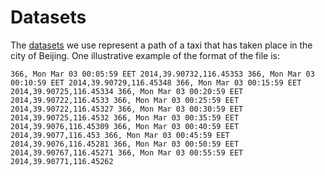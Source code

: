# Datasets

The [datasets](https://github.com/PanSours/LcssAlgorithm/tree/master/src/datasets) we use represent a path of a taxi that has taken place in the city of Beijing. One illustrative example of the format of the file is:

`366, Mon Mar 03 00:05:59 EET 2014,39.90732,116.45353 366, Mon Mar 03 00:10:59 EET 2014,39.90729,116.45348 366, Mon Mar 03 00:15:59 EET 2014,39.90725,116.45334 366, Mon Mar 03 00:20:59 EET 2014,39.90722,116.4533 366, Mon Mar 03 00:25:59 EET 2014,39.90722,116.45327 366, Mon Mar 03 00:30:59 EET 2014,39.90725,116.4532 366, Mon Mar 03 00:35:59 EET 2014,39.9076,116.45309 366, Mon Mar 03 00:40:59 EET 2014,39.9077,116.453 366, Mon Mar 03 00:45:59 EET 2014,39.9076,116.45281 366, Mon Mar 03 00:50:59 EET 2014,39.90767,116.45271 366, Mon Mar 03 00:55:59 EET 2014,39.90771,116.45262`

